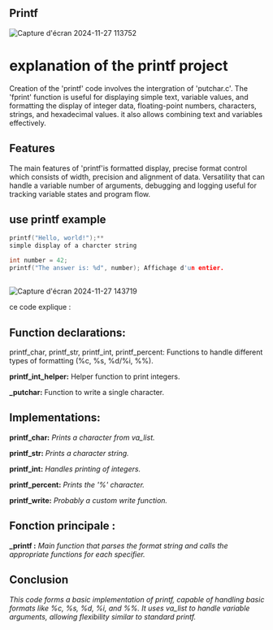 ## Printf

![Capture d'écran 2024-11-27 113752](https://github.com/user-attachments/assets/570864dc-bd3a-4e0e-a531-412beb31dd8d)

# explanation of the printf project
Creation of the 'printf' code involves the intergration of 'putchar.c'. The 'fprint' function is useful for displaying simple text, variable values, and formatting the display of integer data, floating-point numbers, characters, strings, and hexadecimal values. it also allows combining text and variables effectively.
## Features
The main features of 'printf'is formatted display, precise format control which consists of width, precision and alignment of data. Versatility that can handle a variable number of arguments, debugging and logging useful for tracking variable states and program flow.

## use printf example
```c
printf("Hello, world!");** 
simple display of a charcter string
```
```c
int number = 42;
printf("The answer is: %d", number); Affichage d'un entier.
```
## 

![Capture d'écran 2024-11-27 143719](https://github.com/user-attachments/assets/318427ec-582e-47a4-8877-3d6cf95ca4e2)

ce code explique :

## **Function declarations:**
printf_char, printf_str, printf_int, printf_percent: Functions to handle different types of formatting (%c, %s, %d/%i, %%).

**printf_int_helper:** Helper function to print integers.

**_putchar:** Function to write a single character.

## **Implementations:**

**printf_char:** *Prints a character from va_list.*

**printf_str:** *Prints a character string.*

**printf_int:** *Handles printing of integers.*

**printf_percent:** *Prints the '%' character.*

**printf_write:** *Probably a custom write function.*

## **Fonction principale :**

**_printf :** *Main function that parses the format string and calls the appropriate functions for each specifier.*

## **Conclusion**

*This code forms a basic implementation of printf, capable of handling basic formats like %c, %s, %d, %i, and %%. It uses va_list to handle variable arguments, allowing flexibility similar to standard printf.*




